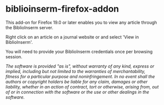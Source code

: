 # biblioinserm-firefox-addon
This add-on for Firefox 19.0 or later enables you to view any article through the BiblioInserm server.

Right click on an article on a journal website or and select 'View in BiblioInserm'. 

You will need to provide your BiblioInserm credentials once per browsing session.

_The software is provided "as is", without warranty of any kind, express or implied, including but not limited to the warranties of merchantability, fitness for a particular purpose and noninfringement. In no event shall the authors or copyright holders be liable for any claim, damages or other liability, whether in an action of contract, tort or otherwise, arising from, out of or in connection with the software or the use or other dealings in the software._
